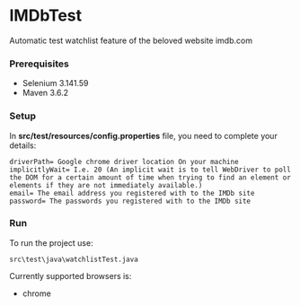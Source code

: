 # IMDbTest
Automatic test watchlist feature of the beloved website imdb.com

### Prerequisites
 - Selenium 3.141.59
 - Maven 3.6.2

### Setup
In **src/test/resources/config.properties** file, you need to complete your details:
```
driverPath= Google chrome driver location On your machine
implicitlyWait= I.e. 20 (An implicit wait is to tell WebDriver to poll the DOM for a certain amount of time when trying to find an element or elements if they are not immediately available.)
email= The email address you registered with to the IMDb site
password= The passwords you registered with to the IMDb site
```
### Run   
To run the project use:
   ```
   src\test\java\watchlistTest.java
   ```
Currently supported browsers is:

- chrome
